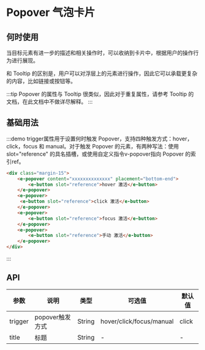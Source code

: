 # Popover 气泡卡片
## 何时使用
当目标元素有进一步的描述和相关操作时，可以收纳到卡片中，根据用户的操作行为进行展现。

和 Tooltip 的区别是，用户可以对浮层上的元素进行操作，因此它可以承载更复杂的内容，比如链接或按钮等。

:::tip
Popover 的属性与 Tooltip 很类似，因此对于重复属性，请参考 Tooltip 的文档，在此文档中不做详尽解释。
:::

## 基础用法
:::demo trigger属性用于设置何时触发 Popover，支持四种触发方式：hover，click，focus 和 manual。对于触发 Popover 的元素，有两种写法：使用 slot="reference" 的具名插槽，或使用自定义指令v-popover指向 Popover 的索引ref。
```html
<div class="margin-15">
    <e-popover content="xxxxxxxxxxxxxx" placement="bottom-end">
        <e-button slot="reference">hover 激活</e-button>
    </e-popover>
    <e-popover>
     <e-button slot="reference">click 激活</e-button>
    </e-popover>
    <e-popover>
        <e-button slot="reference">focus 激活</e-button>
    </e-popover>
    <e-popover>
        <e-button slot="reference">手动 激活</e-button>
    </e-popover>
</div>
```
:::

## API
| 参数      | 说明          | 类型      | 可选值                           | 默认值  |
|---------- |-------------- |---------- |--------------------------------  |-------- |
| trigger | popover触发方式 | String | hover/click/focus/manual | click |
| title | 标题 | String | - | - |